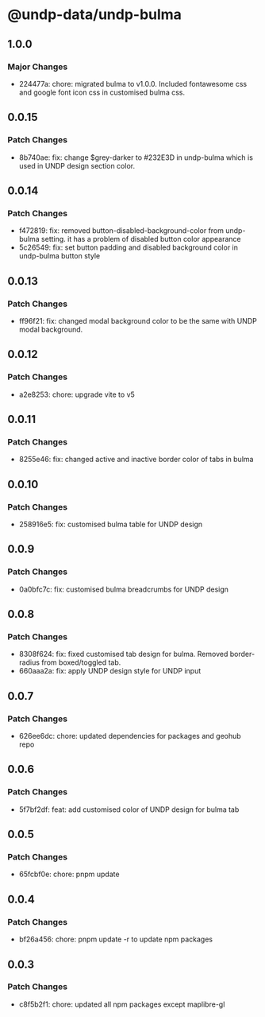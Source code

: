 # @undp-data/undp-bulma

## 1.0.0

### Major Changes

- 224477a: chore: migrated bulma to v1.0.0. Included fontawesome css and google font icon css in customised bulma css.

## 0.0.15

### Patch Changes

- 8b740ae: fix: change $grey-darker to #232E3D in undp-bulma which is used in UNDP design section color.

## 0.0.14

### Patch Changes

- f472819: fix: removed button-disabled-background-color from undp-bulma setting. it has a problem of disabled button color appearance
- 5c26549: fix: set button padding and disabled background color in undp-bulma button style

## 0.0.13

### Patch Changes

- ff96f21: fix: changed modal background color to be the same with UNDP modal background.

## 0.0.12

### Patch Changes

- a2e8253: chore: upgrade vite to v5

## 0.0.11

### Patch Changes

- 8255e46: fix: changed active and inactive border color of tabs in bulma

## 0.0.10

### Patch Changes

- 258916e5: fix: customised bulma table for UNDP design

## 0.0.9

### Patch Changes

- 0a0bfc7c: fix: customised bulma breadcrumbs for UNDP design

## 0.0.8

### Patch Changes

- 8308f624: fix: fixed customised tab design for bulma. Removed border-radius from boxed/toggled tab.
- 660aaa2a: fix: apply UNDP design style for UNDP input

## 0.0.7

### Patch Changes

- 626ee6dc: chore: updated dependencies for packages and geohub repo

## 0.0.6

### Patch Changes

- 5f7bf2df: feat: add customised color of UNDP design for bulma tab

## 0.0.5

### Patch Changes

- 65fcbf0e: chore: pnpm update

## 0.0.4

### Patch Changes

- bf26a456: chore: pnpm update -r to update npm packages

## 0.0.3

### Patch Changes

- c8f5b2f1: chore: updated all npm packages except maplibre-gl
